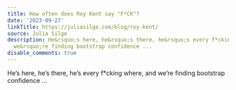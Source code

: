 ```yaml
---
title: How often does Roy Kent say "F*CK"?
date: '2023-09-27'
linkTitle: https://juliasilge.com/blog/roy-kent/
source: Julia Silge
description: He&rsquo;s here, he&rsquo;s there, he&rsquo;s every f*cking where, and
  we&rsquo;re finding bootstrap confidence ...
disable_comments: true
---
```

He&rsquo;s here, he&rsquo;s there, he&rsquo;s every f*cking where, and we&rsquo;re finding bootstrap confidence ...